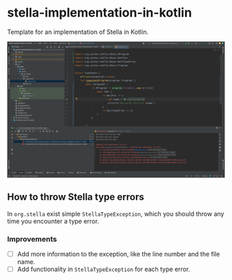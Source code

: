 # stella-implementation-in-kotlin
Template for an implementation of Stella in Kotlin.

![Screenshot from Intellij IDEA.](images/idea-demo.png)

## How to throw Stella type errors
In `org.stella` exist simple `StellaTypeException`, which you should throw any time you encounter a type error. 
### Improvements
- [ ] Add more information to the exception, like the line number and the file name.
- [ ] Add functionality in `StellaTypeException` for each type error.
